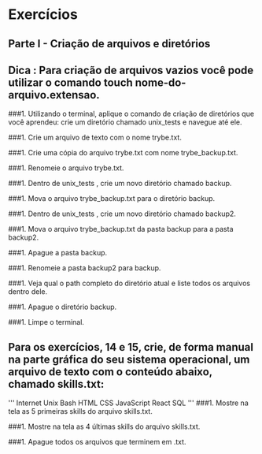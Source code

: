 # Exercícios

## Parte I - Criação de arquivos e diretórios
## Dica : Para criação de arquivos vazios você pode utilizar o comando touch nome-do-arquivo.extensao.

###1. Utilizando o terminal, aplique o comando de criação de diretórios que você aprendeu: crie um diretório chamado unix_tests e navegue até ele.

###1. Crie um arquivo de texto com o nome trybe.txt.

###1. Crie uma cópia do arquivo trybe.txt com nome trybe_backup.txt.

###1. Renomeie o arquivo trybe.txt.

###1. Dentro de unix_tests , crie um novo diretório chamado backup.

###1. Mova o arquivo trybe_backup.txt para o diretório backup.

###1. Dentro de unix_tests , crie um novo diretório chamado backup2.

###1. Mova o arquivo trybe_backup.txt da pasta backup para a pasta backup2.

###1. Apague a pasta backup.

###1. Renomeie a pasta backup2 para backup.

###1. Veja qual o path completo do diretório atual e liste todos os arquivos dentro dele.

###1. Apague o diretório backup.

###1. Limpe o terminal.

## Para os exercícios, 14 e 15, crie, de forma manual na parte gráfica do seu sistema operacional, um arquivo de texto com o conteúdo abaixo, chamado skills.txt:
'''
Internet
Unix
Bash
HTML
CSS
JavaScript
React
SQL
'''
###1. Mostre na tela as 5 primeiras skills do arquivo skills.txt.

###1. Mostre na tela as 4 últimas skills do arquivo skills.txt.

###1. Apague todos os arquivos que terminem em .txt.


